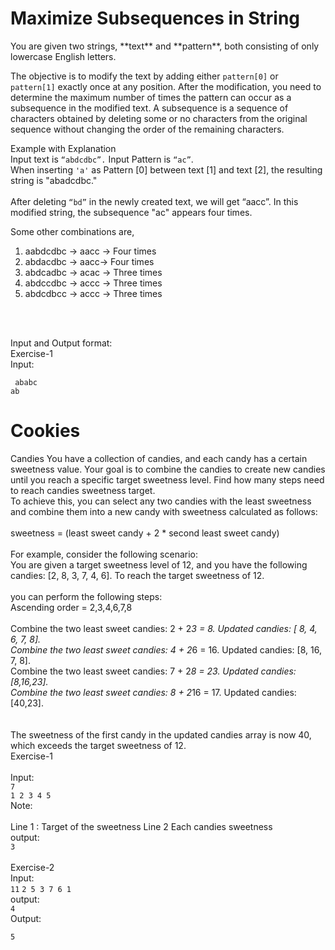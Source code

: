 <h1>Maximize Subsequences in String</h1>
You are given two strings, **text** and **pattern**, both consisting of only lowercase English letters.
<br>

The objective is to modify the text by adding either `pattern[0]` or `pattern[1]` exactly once at any position. 
After the modification, you need to determine the maximum number of times the pattern can occur as a subsequence in the modified text.
A subsequence is a sequence of characters obtained by deleting some or no characters from the original sequence without changing the order of the remaining characters.
<br>

Example with Explanation<br>
Input text is `“abdcdbc”.` Input Pattern is `“ac”`. <br>
When inserting `'a'` as Pattern [0] between text [1] and text [2], the resulting string is "abadcdbc."
<br>
<br>
After deleting `“bd”` in the newly created text, we will get “aacc”. In this modified string, the subsequence "ac" appears four times. <br>

Some other combinations are,
1.  aabdcdbc -> aacc -> Four times<br>
2.  abdacdbc -> aacc-> Four times<br>
3.  abdcadbc -> acac -> Three times<br>
4.  abdccdbc -> accc -> Three times<br>
5.  abdcdbcc -> accc -> Three times<br>

<br>
<br>

Input and Output format:
<br>
Exercise-1
<br>
Input: 

`
ababc` <br>
`
ab
`
<h1>Cookies</h1>

Candies
You have a collection of candies, and each candy has a certain sweetness value. Your goal is to combine the candies to create new candies until you reach a specific target sweetness level. Find how many steps need to reach candies sweetness target.
<br>
To achieve this, you can select any two candies with the least sweetness and combine them into a new candy with sweetness calculated as follows:
<br>
<br>
sweetness = (least sweet candy + 2 * second least sweet candy)
<br><br>
For example, consider the following scenario:
<br>
You are given a target sweetness level of 12, and you have the following candies: [2, 8, 3, 7, 4, 6]. To reach the target sweetness of 12.
<br><br>
you can perform the following steps:
<br>
Ascending order = 2,3,4,6,7,8
<br>
<br>
Combine the two least sweet candies: 2 + 2*3 = 8. Updated candies: [ 8, 4, 6, 7, 8]. <br>
Combine the two least sweet candies: 4 + 2*6 = 16. Updated candies: [8, 16, 7, 8]. <br>
Combine the two least sweet candies: 7 + 2*8 = 23. Updated candies: [8,16,23]. <br>
Combine the two least sweet candies: 8 + 2*16 = 17. Updated candies: [40,23]. <br>
<br>
<br>
The sweetness of the first candy in the updated candies array is now 40, which exceeds the target sweetness of 12.
<br>
Exercise-1
<br>
<br>
Input:
<br>
`
7
`
<br>
`
1 2 3 4 5
`
<br>
Note:
<br>
<br>
Line 1 : Target of the sweetness
Line 2 Each candies sweetness
<br>
output:<br>
`
3
`
<br>
<br>
Exercise-2
<br>
Input:
<br>
`
11
`
`
2 5 3 7 6 1
`
<br>
output:
<br>
`
4
`
<br>
Output:
<br>

`
5
`

